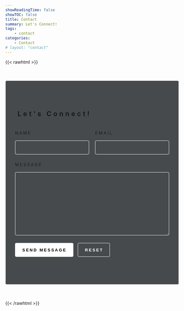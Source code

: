 ```yaml
---
showReadingTime: false
showTOC: false
title: Contact
summary: Let's Connect!
tags:
    - contact
categories:
    - Contact
# layout: "contact"
---
```


<!-- | name | email | best time to contact |
|------|-------|----------------------|
| Kyle McLester | kmcleste@uncc.edu | M-F 12p-9p EST |

There's supposed to be a fancy form here but for whatever reason it won't render -->

<!-- {{< contact/form >}} -->

{{< rawhtml >}}
<style>
  form{
    background: rgba(27,31,34,0.80);
    width: 640px;
    margin: 50px auto;
    max-width: 97%;
    border-radius: 4px;
    padding: 55px 30px;
  }

  form .title h2{
    letter-spacing: 6px;
    display: inline-block;
    padding: 8px;
    margin-bottom: 32px;
  }

  form{
    border: 1px solid white;
  }

  form .half{
    display: flex;
    justify-content: space-between;
  }

  form .half .item{
    display: flex;
    flex-direction: column;
    margin-bottom: 24px;
    width: 48%;
  }

  form label{
    display: block;
    font-size: 13px;
    letter-spacing: 3.5px;
    margin-bottom: 16px;
  }

  form .half .item input{
    border-radius: 4px;
    border: 1px solid white;
    outline: 0;
    padding: 16px;
    width: 100%;
    height: 44px;
    background: transparent;
    font-size: 17px;
  }

  form .full{
    margin-bottom: 24px;
  }

  form .full textarea{
    background: transparent;
    border-radius: 4px;
    border: 1px solid white;
    outline: 0;
    padding: 12px 16px;
    width: 100%;
    height: 200px;
    font-size: 17px;
  }

  form .action{
    margin-bottom: 32px;
  }

  form .action input{
    background: transparent;
    border-radius: 4px;
    border: 1px solid white;
    cursor: pointer;
    font-size: 13px;
    font-weight: 600;
    height: 44px;
    letter-spacing: 3px;
    outline: 0;
    padding: 0 20px 0 22px;
    margin-right: 10px;
  }

  form .action input[type="submit"]{
    background: white;
    color: black;
  }

  form .half .item input:focus, form .full textarea:focus, form .action input[type="reset"]:hover{
    background: rgba(255,255,255,0.075);
  }

  form .action input[type="reset"]{
    color: white;
  }

  @media (max-width: 480px){
    form .half{
      flex-direction: column;
    }
    form .half .item{
      width: 100%;
    }
    form .action{
      display: flex;
      flex-direction: column;
    }
    form .action input{
      margin-bottom: 10px;
      width: 100%;
    }
  }
</style>

<div>
<form name=contact method=post data-netlify=true>
    <div class="title">
      <h2>Let's Connect!</h2>
    </div>
    <div class="half">
      <div class="item">
        <label for="name">NAME</label>
        <input style="color:white;" type="text" id = "name" required>
      </div>
      <div class="item">
        <label for="email">EMAIL</label>
        <input style="color:white;" type="text" id = "email" required>
      </div>
    </div>
    <div class="full">
      <label for="message">MESSAGE</label>
      <textarea style="color:white;" name="" id = "message" required></textarea>
    </div>
    <div class="action">
      <input type="submit" value = "SEND MESSAGE">
      <input type="reset" value = "RESET">
    </div>
</form>
</div>
{{< /rawhtml >}}